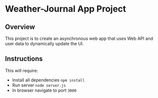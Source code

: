 # Weather-Journal App Project

## Overview
This project is to create an asynchronous web app that uses Web API and user data to dynamically update the UI. 

## Instructions
This will require:
- Install all dependencies `npm install`
- Run server `node server.js`
- In browser navigate to port `3000`
  


